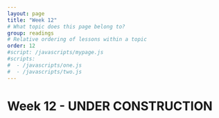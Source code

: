 ```yaml
---
layout: page
title: "Week 12"
# What topic does this page belong to?
group: readings
# Relative ordering of lessons within a topic
order: 12
#script: /javascripts/mypage.js
#scripts:
#  - /javascripts/one.js
#  - /javascripts/two.js
---
```


# Week 12 - UNDER CONSTRUCTION

